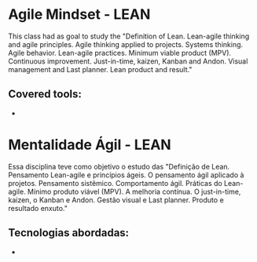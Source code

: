 # Agile Mindset - LEAN

This class had as goal to study the "Definition of Lean. Lean-agile thinking and agile principles. Agile thinking applied to projects. Systems thinking. Agile behavior. Lean-agile practices. Minimum viable product (MPV). Continuous improvement. Just-in-time, kaizen, Kanban and Andon. Visual management and Last planner. Lean product and result."


## Covered tools:

* 



#



# Mentalidade Ágil - LEAN

Essa disciplina teve como objetivo o estudo das "Definição de Lean. Pensamento Lean-agile e princípios ágeis. O pensamento ágil aplicado à projetos. Pensamento sistêmico. Comportamento ágil. Práticas do Lean-agile. Mínimo produto viável (MPV). A melhoria contínua. O just-in-time, kaizen, o Kanban e Andon. Gestão visual e Last planner. Produto e resultado enxuto."


## Tecnologias abordadas:

* 